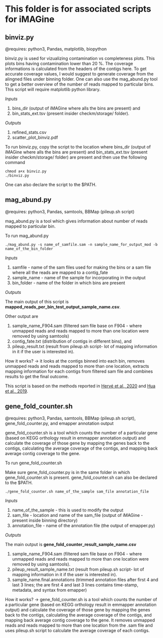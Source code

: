 # This folder is for associated scripts for iMAGine

## binviz.py

@requires: python3, Pandas, matplotlib, biopython

binviz.py is used for vizualizing contamination vs completeness plots. This plots bins having contamination lower than 20 %. The coverage informations is calculated from the headers of the contigs here. To get accurate coverage values, I would suggest to generate coverage from the alingned files under binning folder. One can also use the mag_abund.py tool to get a better overview of the number of reads mapped to particular bins. This script will require matplotlib python library. 

_Inputs_

1. bins_dir (output of iMAGine where alls the bins are present) and 
2. bin_stats_ext.tsv (present insider checkm/storage/ folder). 

_Outputs_

1. refined_stats.csv
2. scatter_plot_binviz.pdf

To run binviz.py, copy the script to the location where bins_dir (output of iMAGine where alls the bins are present) and bin_stats_ext.tsv (present insider checkm/storage/ folder) are present and then use the following command

```
chmod a+x binviz.py
./binviz.py
```
One can also declare the script to the $PATH.

## mag_abund.py

@requires: python3, Pandas, samtools, BBMap (pileup.sh script)

mag_abund.py is a tool which gives information about number of reads mapped to particular bin.

To run mag_abund.py

```
./mag_abund.py -s name_of_samfile.sam -n sample_name_for_output_mod -b name_of_the_bin_folder
```
_Inputs_

1. samfile - name of the sam files used for making the bins or a sam file where all the reads are mapped to a contig_fate
2. sample_name - name of the sample for incorporating in the output
3. bin_folder - name of the folder in which bins are present

_Outputs_

The main output of this script is **mapped_reads_per_bin_test_output_sample_name.csv**. 

Other output are 
1. sample_name_F904.sam (filtered sam file base on F904 - where unmapped reads and reads mapped to more than one location were removed by using samtools) 
2. contig_fate.txt (distribution of contigs in different bins), and 
3. pileup_result.txt (result from pileup.sh script- lot of mapping information in it if the user is interested in).

How it works? -> it looks at the contigs binned into each bin, removes unmapped reads and reads mapped to more than one location, extracts mapping information for each contigs from filtered sam file and combines results to get the final outcome.

This script is based on the methods reported in [Hervé et al., 2020](10.7717/peerj.8614) and [Hua et al., 2019](10.1038/s41467-019-12574-y).

## gene_fold_counter.sh

@requires: python3, Pandas, samtools, BBMap (pileup.sh script), gene_fold_counter.py, and emapper annotation output

gene_fold_counter.sh is a tool which counts the number of a particular gene (based on KEGG orthology result in emmapper annotation output) and calculate the coverage of those gene by mapping the genes back to the contigs, calculating the average coverage of the contigs, and mapping back average contig coverage to the gene.

To run gene_fold_counter.sh

Make sure gene_fold_counter.py is in the same folder in which gene_fold_counter.sh is present. gene_fold_counter.sh can also be declared to the $PATH.

```
./gene_fold_counter.sh name_of_the_sample sam_file annotation_file
```

_Inputs_

1. name_of_the_sample - this is used to modify the output
2. sam_file - location and name of the sam_file (output of iMAGine - present inside binning directory)
3. annotation_file - name of the annotation file (the output of emapper.py)

_Outputs_

The main output is **gene_fold_counter_result_sample_name.csv**

1. sample_name_F904.sam (filtered sam file base on F904 - where unmapped reads and reads mapped to more than one location were removed by using samtools).
2. pileup_result_sample_name.txt (result from pileup.sh script- lot of mapping information in it if the user is interested in).
3. sample_name.final.annotations (trimmed annotation files after first 4 and last 3 lines; the are first 4 and last 3 lines contains time-stamp, metadata, and syntax from emapper)

How it works? -> gene_fold_counter.sh is a tool which counts the number of a particular gene (based on KEGG orthology result in emmapper annotation output) and calculate the coverage of those gene by mapping the genes back to the contigs, calculating the average coverage of the contigs, and mapping back average contig coverage to the gene. It removes unmapped reads and reads mapped to more than one location from the .sam file and uses pileup.sh script to calculate the average coverage of each contigs.
